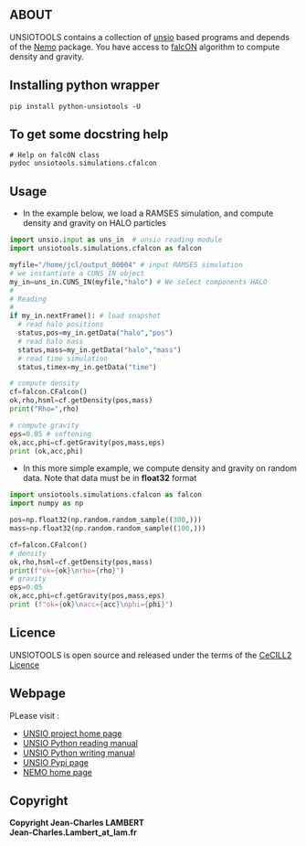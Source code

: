 
## ABOUT
UNSIOTOOLS contains a collection of [unsio](https://projets.lam.fr/projects/unsio) based programs and depends of the [Nemo](https://teuben.github.io/nemo/) package.
You have access to [falcON](https://iopscience.iop.org/article/10.1086/312724/pdf) algorithm to compute density and gravity.


## Installing python wrapper
```
pip install python-unsiotools -U
```
## To get some docstring help
```
# Help on falcON class
pydoc unsiotools.simulations.cfalcon
```
## Usage

- In the example below, we load a RAMSES simulation, and compute density and gravity on HALO particles
```python
import unsio.input as uns_in  # unsio reading module
import unsiotools.simulations.cfalcon as falcon

myfile="/home/jcl/output_00004" # input RAMSES simulation
# we instantiate a CUNS_IN object
my_in=uns_in.CUNS_IN(myfile,"halo") # We select components HALO
#
# Reading
#
if my_in.nextFrame(): # load snapshot
  # read halo positions
  status,pos=my_in.getData("halo","pos")
  # read halo mass
  status,mass=my_in.getData("halo","mass")
  # read time simulation
  status,timex=my_in.getData("time")

# compute density
cf=falcon.CFalcon()
ok,rho,hsml=cf.getDensity(pos,mass)
print("Rho=",rho)

# compute gravity
eps=0.05 # softening
ok,acc,phi=cf.getGravity(pos,mass,eps)
print (ok,acc,phi)
```
- In this more simple example, we compute density and gravity on random data. Note that data must be in **float32** format
```python
import unsiotools.simulations.cfalcon as falcon
import numpy as np

pos=np.float32(np.random.random_sample((300,)))
mass=np.float32(np.random.random_sample((100,)))

cf=falcon.CFalcon()
# density
ok,rho,hsml=cf.getDensity(pos,mass)
print(f"ok={ok}\nrho={rho}")
# gravity
eps=0.05
ok,acc,phi=cf.getGravity(pos,mass,eps)
print (f"ok={ok}\nacc={acc}\nphi={phi}")

```

## Licence
UNSIOTOOLS is open source and released under the terms of the [CeCILL2 Licence](http://www.cecill.info/licences/Licence_CeCILL_V2-en.html)

## Webpage
PLease visit :
- [UNSIO project home page](https://projets.lam.fr/projects/unsio)
- [UNSIO Python reading manual](https://projets.lam.fr/projects/unsio/wiki/PythonReadDataNew)
- [UNSIO Python writing manual](https://projets.lam.fr/projects/unsio/wiki/PythonWriteDataNew)
- [UNSIO Pypi page](https://pypi.org/project/python-unsio/)
- [NEMO home page](https://teuben.github.io/nemo/)

## Copyright
**Copyright Jean-Charles LAMBERT**     
**Jean-Charles.Lambert_at_lam.fr**     
